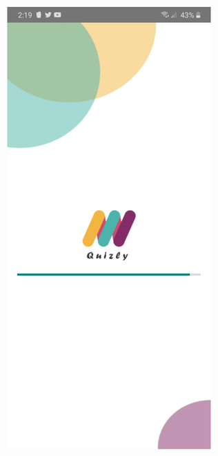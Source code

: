 

![Image of Yaktocat](https://github.com/pasinduj97/Sliit-Mad/blob/master/Screen%20Shots/Screenshot_20201206-141938_MadProject.jpg )


